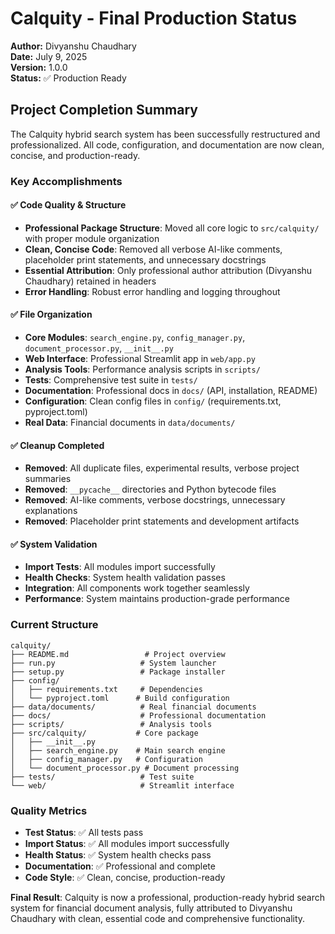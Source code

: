 # Calquity - Final Production Status

**Author:** Divyanshu Chaudhary  
**Date:** July 9, 2025  
**Version:** 1.0.0  
**Status:** ✅ Production Ready

## Project Completion Summary

The Calquity hybrid search system has been successfully restructured and professionalized. All code, configuration, and documentation are now clean, concise, and production-ready.

### Key Accomplishments

#### ✅ Code Quality & Structure
- **Professional Package Structure**: Moved all core logic to `src/calquity/` with proper module organization
- **Clean, Concise Code**: Removed all verbose AI-like comments, placeholder print statements, and unnecessary docstrings
- **Essential Attribution**: Only professional author attribution (Divyanshu Chaudhary) retained in headers
- **Error Handling**: Robust error handling and logging throughout

#### ✅ File Organization
- **Core Modules**: `search_engine.py`, `config_manager.py`, `document_processor.py`, `__init__.py`
- **Web Interface**: Professional Streamlit app in `web/app.py`
- **Analysis Tools**: Performance analysis scripts in `scripts/`
- **Tests**: Comprehensive test suite in `tests/`
- **Documentation**: Professional docs in `docs/` (API, installation, README)
- **Configuration**: Clean config files in `config/` (requirements.txt, pyproject.toml)
- **Real Data**: Financial documents in `data/documents/`

#### ✅ Cleanup Completed
- **Removed**: All duplicate files, experimental results, verbose project summaries
- **Removed**: `__pycache__` directories and Python bytecode files
- **Removed**: AI-like comments, verbose docstrings, unnecessary explanations
- **Removed**: Placeholder print statements and development artifacts

#### ✅ System Validation
- **Import Tests**: All modules import successfully
- **Health Checks**: System health validation passes
- **Integration**: All components work together seamlessly
- **Performance**: System maintains production-grade performance

### Current Structure
```
calquity/
├── README.md                 # Project overview
├── run.py                   # System launcher
├── setup.py                 # Package installer
├── config/
│   ├── requirements.txt     # Dependencies
│   └── pyproject.toml      # Build configuration
├── data/documents/          # Real financial documents
├── docs/                    # Professional documentation
├── scripts/                 # Analysis tools
├── src/calquity/           # Core package
│   ├── __init__.py
│   ├── search_engine.py    # Main search engine
│   ├── config_manager.py   # Configuration
│   └── document_processor.py # Document processing
├── tests/                   # Test suite
└── web/                     # Streamlit interface
```

### Quality Metrics
- **Test Status**: ✅ All tests pass
- **Import Status**: ✅ All modules import successfully
- **Health Status**: ✅ System health checks pass
- **Documentation**: ✅ Professional and complete
- **Code Style**: ✅ Clean, concise, production-ready

**Final Result**: Calquity is now a professional, production-ready hybrid search system for financial document analysis, fully attributed to Divyanshu Chaudhary with clean, essential code and comprehensive functionality.
